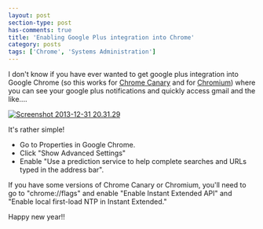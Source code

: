 ```yaml
---
layout: post
section-type: post
has-comments: true
title: 'Enabling Google Plus integration into Chrome'
category: posts
tags: ['Chrome', 'Systems Administration']
---
```


I don't know if you have ever wanted to get google plus integration into Google Chrome (so this works for [Chrome Canary](https://www.google.com.au/intl/en/chrome/browser/canary.html) and for [Chromium](http://www.freesmug.org/chromium)) where you can see your google plus notifications and quickly access gmail and the like....

[![Screenshot 2013-12-31 20.31.29](http://anthonythecoder.files.wordpress.com/2013/12/screenshot-2013-12-31-20-31-29.png?w=300)](http://anthonythecoder.files.wordpress.com/2013/12/screenshot-2013-12-31-20-31-29.png)

It's rather simple!

*   Go to Properties in Google Chrome.
*   Click "Show Advanced Settings"
*   Enable "Use a prediction service to help complete searches and URLs typed in the address bar".

If you have some versions of Chrome Canary or Chromium, you'll need to go to "chrome://flags" and enable "Enable Instant Extended API" and "Enable local first-load NTP in Instant Extended."

Happy new year!!
